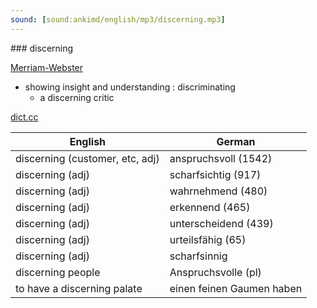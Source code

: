 ```yaml
---
sound: [sound:ankimd/english/mp3/discerning.mp3]
---
```


\### discerning

[Merriam-Webster](https://www.merriam-webster.com/dictionary/discerning)

- showing insight and understanding : discriminating
    - a discerning critic

[dict.cc](https://www.dict.cc/discerning)

| English        | German       |
| -------------- | ------------ |
| discerning (customer, etc, adj) | anspruchsvoll (1542) |
| discerning (adj) | scharfsichtig (917) |
| discerning (adj) | wahrnehmend (480) |
| discerning (adj) | erkennend (465) |
| discerning (adj) | unterscheidend (439) |
| discerning (adj) | urteilsfähig (65) |
| discerning (adj) | scharfsinnig |
| discerning people | Anspruchsvolle (pl) |
| to have a discerning palate | einen feinen Gaumen haben |
